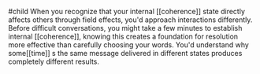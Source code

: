 #child 
When you recognize that your internal [[coherence]] state directly affects others through field effects, you'd approach interactions differently. Before difficult conversations, you might take a few minutes to establish internal [[coherence]], knowing this creates a foundation for resolution more effective than carefully choosing your words. You'd understand why some[[time]] s the same message delivered in different states produces completely different results.